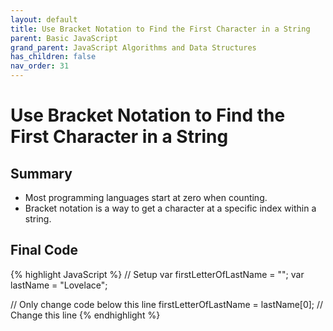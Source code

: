 ```yaml
---
layout: default
title: Use Bracket Notation to Find the First Character in a String
parent: Basic JavaScript
grand_parent: JavaScript Algorithms and Data Structures
has_children: false
nav_order: 31
---
```

# Use Bracket Notation to Find the First Character in a String
## Summary
- Most programming languages start at zero when counting.
- Bracket notation is a way to get a character at a specific index within a string.

## Final Code

{% highlight JavaScript %}
// Setup
var firstLetterOfLastName = "";
var lastName = "Lovelace";

// Only change code below this line
firstLetterOfLastName = lastName[0]; // Change this line
{% endhighlight %}